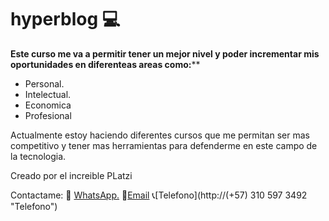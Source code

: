 # hyperblog 💻

**Este curso me va a permitir tener un mejor nivel y poder incrementar mis oportunidades en diferenteas areas como:****
- Personal.
- Intelectual.
- Economica
- Profesional

Actualmente estoy haciendo diferentes cursos que me permitan ser mas competitivo y tener mas herramientas para defenderme en este campo de la tecnologia.

Creado por el increible PLatzi

Contactame:
💬 [WhatsApp.](http://https://web.whatsapp.com/ "WhatsApp.")
💌[Email](http://leomoralesalazar@gmail.com "Email")
📞[Telefono](http://(+57) 310 597 3492 "Telefono")